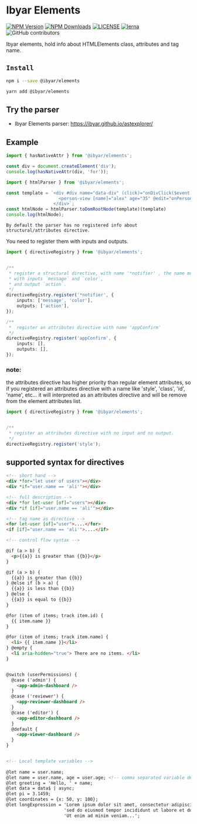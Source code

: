 # Ibyar Elements

[![NPM Version][npm-image]][npm-url]
[![NPM Downloads][downloads-image]][downloads-url]
[![LICENSE][license-img]][license-url]
[![lerna][lerna-img]][lerna-url]
![GitHub contributors][contributors]

[npm-image]: https://img.shields.io/npm/v/@ibyar/elements.svg?logo=npm&logoColor=fff&label=NPM+package&color=limegreen
[npm-url]: https://npmjs.org/package/@ibyar/elements
[downloads-image]: https://img.shields.io/npm/dt/@ibyar/elements
[downloads-url]: https://npmjs.org/package/@ibyar/elements
[license-img]: https://img.shields.io/github/license/ibyar/aurora
[license-url]: https://github.com/ibyar/aurora/blob/master/LICENSE
[lerna-img]: https://img.shields.io/badge/maintained%20with-lerna-cc00ff.svg
[lerna-url]: https://lerna.js.org/
[contributors]: https://img.shields.io/github/contributors/ibyar/aurora

Ibyar elements, hold info about HTMLElements class, attributes and tag name.

## `Install`

``` bash
npm i --save @ibyar/elements
```

``` bash
yarn add @ibyar/elements
```

## Try the parser
- Ibyar Elements parser: https://ibyar.github.io/astexplorer/


## Example

```ts
import { hasNativeAttr } from '@ibyar/elements';

const div = document.createElement('div');
console.log(hasNativeAttr(div, 'for'));

```

```ts
import { htmlParser } from '@ibyar/elements';

const template = `<div #div name="data-div" (click)="onDivClick($event)">
    				<person-view [name]="alex" age="35" @edit="onPersonViewClick($event)" />
				  </div>`;
const htmlNode = htmlParser.toDomRootNode(template)(template)
console.log(htmlNode);

```

`By default the parser has no registered info about structural/attributes directive.`

You need to register them with inputs and outputs.

```ts
import { directiveRegistry } from '@ibyar/elements';


/**
 * register a structural directive, with name '*notifier' , the name must start with '*'.
 * with inputs `message` and `color`,
 * and output `action`.
 */ 
directiveRegistry.register('*notifier', {
	inputs: ['message', 'color'],
	outputs: ['action'],
});

/**
 *  register an attributes directive with name 'appConfirm'
 */
directiveRegistry.register('appConfirm', {
	inputs: [],
	outputs: [],
});

```

### note:

the attributes directive has higher priority than regular element attributes,
so if you registered an attributes directive with a name like 'style', 'class', 'id', 'name', etc... 
it will interpreted as an attributes directive and will be remove from the element attributes list.

```ts
import { directiveRegistry } from '@ibyar/elements';


/**
 * register an attributes directive with no input and no output.
 */
directiveRegistry.register('style');

```

## supported syntax for directives

```html
<!-- short hand -->
<div *for="let user of users"></div>
<div *if="user.name == 'ali'"></div>

<!-- full description -->
<div *for let-user [of]="users"></div>
<div *if [if]="user.name == 'ali'"></div>

<!-- tag name as directive -->
<for let-user [of]="user">....</for>
<if [if]="user.name == 'ali'">....</if>

<!-- control flow syntax -->

@if (a > b) {
  <p>{{a}} is greater than {{b}}</p>
}

@if (a > b) {
  {{a}} is greater than {{b}}
} @else if (b > a) {
  {{a}} is less than {{b}}
} @else {
  {{a}} is equal to {{b}}
}

@for (item of items; track item.id) {
  {{ item.name }}
}

@for (item of items; track item.name) {
  <li> {{ item.name }}</li>
} @empty {
  <li aria-hidden="true"> There are no items. </li>
}


@switch (userPermissions) {
  @case ('admin') {
    <app-admin-dashboard />
  }
  @case ('reviewer') {
    <app-reviewer-dashboard />
  }
  @case ('editor') {
    <app-editor-dashboard />
  }
  @default {
    <app-viewer-dashboard />
  }
}


<!-- Local template variables -->
		
@let name = user.name;
@let name = user.name, age = user.age; <!-- comma separated variable declaration -->
@let greeting = 'Hello, ' + name;
@let data = data$ | async;
@let pi = 3.1459;
@let coordinates = {x: 50, y: 100};
@let longExpression = 'Lorem ipsum dolor sit amet, consectetur adipiscing elit ' +
                      'sed do eiusmod tempor incididunt ut labore et dolore magna ' +
                      'Ut enim ad minim veniam...';

```
